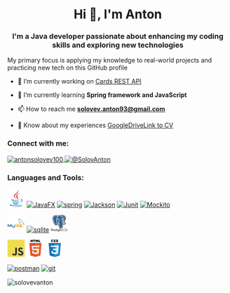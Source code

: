 <h1 align="center">Hi 👋, I'm Anton</h1>
<h3 align="center">I'm a Java developer passionate about enhancing my coding skills and exploring new technologies</h3>
 My primary focus is applying my knowledge to real-world projects and practicing new tech on this GitHub profile
 
- 🔭 I’m currently working on [Cards REST API](https://github.com/SolovevAnton/Cards_REST_API)

- 🌱 I’m currently learning **Spring framework and JavaScript**

- 📫 How to reach me **solovev.anton93@gmail.com** 

- 📄 Know about my experiences [GoogleDriveLink to CV](https://drive.google.com/file/d/1o74tMjM10vFW5MekwUSnBkEX_lQzSY_e/view?usp=share_link)

<h3 align="left">Connect with me:</h3>
<p align="left">
<a href="https://linkedin.com/in/antonsolovev100" target="blank">
  <img align="center" src="https://raw.githubusercontent.com/rahuldkjain/github-profile-readme-generator/master/src/images/icons/Social/linked-in-alt.svg" alt="antonsolovev100" height="30" width="40" />
</a>
<a href="https://t.me/SolovAnton" target="blank">
  <img align="center" src="https://www.vectorlogo.zone/logos/telegram/telegram-icon.svg" alt="@SolovAnton" height="30" width="30" />
</a>
</p>

<h3 align="left">Languages and Tools:</h3>
<p align="left">
<a href="https://www.java.com" target="_blank" rel="noreferrer"> <img
        src="https://raw.githubusercontent.com/devicons/devicon/master/icons/java/java-original.svg" alt="java"
        width="40" height="40"/></a> 
<a href="https://openjfx.io" target="_blank" rel="noreferrer">
  <img src="https://upload.wikimedia.org/wikipedia/en/thumb/c/cc/JavaFX_Logo.png/120px-JavaFX_Logo.png" alt="JavaFX"
        width="70" height="40"/></a>
<a href="https://spring.io/" target="_blank" rel="noreferrer"> <img
        src="https://www.vectorlogo.zone/logos/springio/springio-icon.svg" alt="spring" width="40" height="40"/></a>
<a href="https://github.com/FasterXML/jackson" target="_blank" rel="noreferrer">
  <img src="https://i0.wp.com/automationqahub.com/wp-content/uploads/2022/02/jackson.png" alt="Jackson"
        width="50" height="50"/></a>
<a href="https://junit.org/junit5" target="_blank" rel="noreferrer">
  <img src="https://junit.org/junit5/assets/img/junit5-logo.png" alt="Junit"
        width="40" height="40"/></a>
<a href="https://site.mockito.org" target="_blank" rel="noreferrer">
  <img src="https://github.com/mockito/mockito.github.io/raw/master/img/logo%402x.png" alt="Mockito"
        width="60" height="40"/></a>
  
<a href="https://www.mysql.com/" target="_blank" rel="noreferrer"> <img
        src="https://raw.githubusercontent.com/devicons/devicon/master/icons/mysql/mysql-original-wordmark.svg"
        alt="mysql" width="40" height="40"/></a>
<a href="https://www.sqlite.org/" target="_blank" rel="noreferrer"> <img
        src="https://www.vectorlogo.zone/logos/sqlite/sqlite-icon.svg" alt="sqlite" width="40" height="40"/></a>
<a href="https://www.postgresql.org" target="_blank" rel="noreferrer">
    <img src="https://raw.githubusercontent.com/devicons/devicon/master/icons/postgresql/postgresql-original-wordmark.svg"
         alt="postgresql" width="40" height="40"/></a> 
  
<a href="https://developer.mozilla.org/en-US/docs/Web/JavaScript" target="_blank"
                                         rel="noreferrer"> <img
        src="https://raw.githubusercontent.com/devicons/devicon/master/icons/javascript/javascript-original.svg"
        alt="javascript" width="40" height="40"/></a>
<a href="https://www.w3.org/html/" target="_blank" rel="noreferrer"> <img
        src="https://raw.githubusercontent.com/devicons/devicon/master/icons/html5/html5-original-wordmark.svg"
        alt="html5" width="40" height="40"/></a>
<a href="https://www.w3schools.com/css/" target="_blank" rel="noreferrer"> <img src="https://raw.githubusercontent.com/devicons/devicon/master/icons/css3/css3-original-wordmark.svg" alt="css3" width="40" height="40"/></a>
 
<a href="https://postman.com" target="_blank" rel="noreferrer">
    <img src="https://www.vectorlogo.zone/logos/getpostman/getpostman-icon.svg" alt="postman" width="40" height="40"/></a> 
<a href="https://git-scm.com/" target="_blank" rel="noreferrer"> <img
        src="https://www.vectorlogo.zone/logos/git-scm/git-scm-icon.svg" alt="git" width="40" height="40"/></a> 
</p>

<p><img align="center" src="https://github-readme-stats.vercel.app/api/top-langs?username=solovevanton&show_icons=true&locale=en&layout=compact" alt="solovevanton" /></p>

